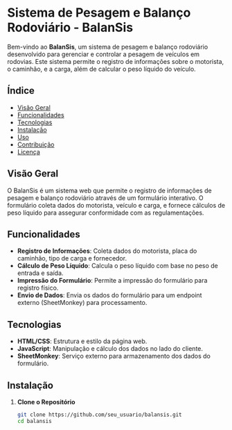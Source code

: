 # Sistema de Pesagem e Balanço Rodoviário - BalanSis

Bem-vindo ao **BalanSis**, um sistema de pesagem e balanço rodoviário desenvolvido para gerenciar e controlar a pesagem de veículos em rodovias. Este sistema permite o registro de informações sobre o motorista, o caminhão, e a carga, além de calcular o peso líquido do veículo.

## Índice

- [Visão Geral](#visão-geral)
- [Funcionalidades](#funcionalidades)
- [Tecnologias](#tecnologias)
- [Instalação](#instalação)
- [Uso](#uso)
- [Contribuição](#contribuição)
- [Licença](#licença)

## Visão Geral

O BalanSis é um sistema web que permite o registro de informações de pesagem e balanço rodoviário através de um formulário interativo. O formulário coleta dados do motorista, veículo e carga, e fornece cálculos de peso líquido para assegurar conformidade com as regulamentações.

## Funcionalidades

- **Registro de Informações**: Coleta dados do motorista, placa do caminhão, tipo de carga e fornecedor.
- **Cálculo de Peso Líquido**: Calcula o peso líquido com base no peso de entrada e saída.
- **Impressão do Formulário**: Permite a impressão do formulário para registro físico.
- **Envio de Dados**: Envia os dados do formulário para um endpoint externo (SheetMonkey) para processamento.

## Tecnologias

- **HTML/CSS**: Estrutura e estilo da página web.
- **JavaScript**: Manipulação e cálculo dos dados no lado do cliente.
- **SheetMonkey**: Serviço externo para armazenamento dos dados do formulário.

## Instalação

1. **Clone o Repositório**

   ```bash
   git clone https://github.com/seu_usuario/balansis.git
   cd balansis
